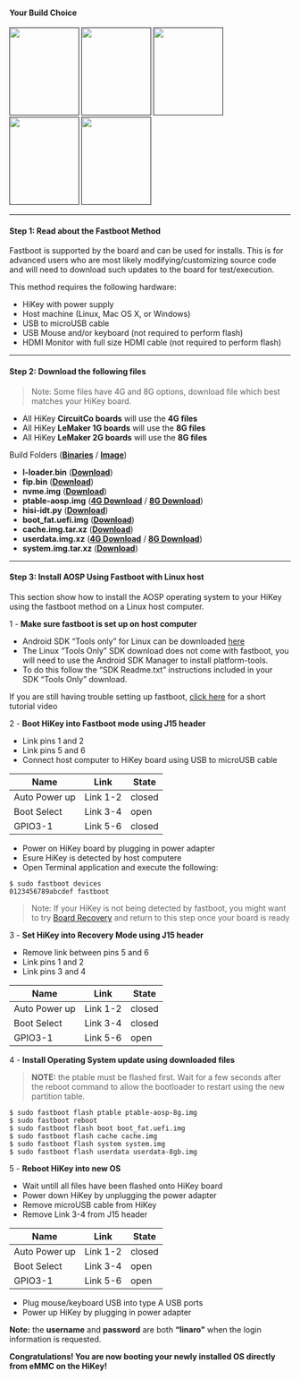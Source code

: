 #### Your Build Choice

[<img src="https://i.imgur.com/jl4GG0d.png" data-canonical-src="https://i.imgur.com/jl4GG0d.png" width="125" height="157" />]()
[<img src="https://i.imgur.com/yRQKDI6.png" data-canonical-src="https://i.imgur.com/yRQKDI6.png" width="125" height="157" />]()
[<img src="https://i.imgur.com/7wy1996.png" data-canonical-src="https://i.imgur.com/7wy1996.png" width="125" height="157" />]()
[<img src="https://i.imgur.com/yRQKDI6.png" data-canonical-src="https://i.imgur.com/yRQKDI6.png" width="125" height="157" />]()
[<img src="https://i.imgur.com/tXXN5bZ.png" data-canonical-src="https://i.imgur.com/tXXN5bZ.png" width="125" height="157" />]()

***

#### Step 1: Read about the Fastboot Method

Fastboot is supported by the board and can be used for installs.  This is for advanced users who are most likely modifying/customizing source code and will need to download such updates to the board for test/execution.

This method requires the following hardware:
- HiKey with power supply
- Host machine (Linux, Mac OS X, or Windows)
- USB to microUSB cable
- USB Mouse and/or keyboard (not required to perform flash)
- HDMI Monitor with full size HDMI cable (not required to perform flash)

***

#### Step 2: Download the following files

>Note: Some files have 4G and 8G options, download file which best matches your HiKey board.

- All HiKey **CircuitCo boards** will use the **4G files**
- All HiKey **LeMaker 1G boards** will use the **8G files**
- All HiKey **LeMaker 2G boards** will use the **8G files**

Build Folders (<a href="https://builds.96boards.org/releases/reference-platform/aosp/hikey/16.03/bootloader/" target="_blank">**Binaries**</a> / <a href="https://builds.96boards.org/releases/reference-platform/aosp/hikey/16.03/" target="_blank">**Image**</a>)

- **l-loader.bin** ([**Download**](https://builds.96boards.org/releases/reference-platform/aosp/hikey/16.03/bootloader/l-loader.bin))
- **fip.bin** ([**Download**](https://builds.96boards.org/releases/reference-platform/aosp/hikey/16.03/bootloader/fip.bin))
- **nvme.img** ([**Download**](https://builds.96boards.org/releases/reference-platform/aosp/hikey/16.03/bootloader/nvme.img))
- **ptable-aosp.img** ([**4G Download**](https://builds.96boards.org/releases/reference-platform/aosp/hikey/16.03/bootloader/ptable-aosp-4g.img) / [**8G Download**](https://builds.96boards.org/releases/reference-platform/aosp/hikey/16.03/bootloader/ptable-aosp-8g.img))
- **hisi-idt.py** ([**Download**](https://builds.96boards.org/releases/reference-platform/aosp/hikey/16.03/bootloader/hisi-idt.py))
- **boot_fat.uefi.img** ([**Download**](https://builds.96boards.org/releases/reference-platform/aosp/hikey/16.03/boot_fat.uefi.img.tar.xz))
- **cache.img.tar.xz** ([**Download**](https://builds.96boards.org/releases/reference-platform/aosp/hikey/16.03/cache.img.tar.xz))
- **userdata.img.xz** ([**4G Download**](https://builds.96boards.org/releases/reference-platform/aosp/hikey/16.03/userdata.img.tar.xz) / [**8G Download**](https://builds.96boards.org/releases/reference-platform/aosp/hikey/16.03/userdata-8gb.img.tar.xz))
- **system.img.tar.xz** (<a href="https://builds.96boards.org/releases/reference-platform/aosp/hikey/16.03/system.img.tar.xz" target="_blank">**Download**</a>)

***

#### Step 3: Install AOSP Using Fastboot with Linux host

This section show how to install the AOSP operating system to your HiKey using the fastboot method on a Linux host computer.

1 - **Make sure fastboot is set up on host computer**

- Android SDK “Tools only” for Linux can be downloaded <a href="https://developer.android.com/sdk" target="_blank">here</a>
- The Linux “Tools Only” SDK download does not come with fastboot, you will need to use the Android SDK Manager to install platform-tools.
- To do this follow the “SDK Readme.txt” instructions included in your SDK “Tools Only” download.

If you are still having trouble setting up fastboot, <a href="https://youtu.be/W_zlydVBftA" target="_blank">click here</a> for a short tutorial video

2 - **Boot HiKey into Fastboot mode using J15 header**

- Link pins 1 and 2
- Link pins 5 and 6
- Connect host computer to HiKey board using USB to microUSB cable

Name | Link | State
---- | ---- | -----
Auto Power up | Link 1-2 | closed
Boot Select | Link 3-4 | open
GPIO3-1 | Link 5-6 | closed

- Power on HiKey board by plugging in power adapter
- Esure HiKey is detected by host computere
- Open Terminal application and execute the following:

```shell
$ sudo fastboot devices
0123456789abcdef fastboot
```

>Note: If your HiKey is not being detected by fastboot, you might want to try [Board Recovery](https://github.com/96boards/documentation/wiki/HiKey-Board-Recovery) and return to this step once your board is ready

3 - **Set HiKey into Recovery Mode using J15 header**

- Remove link between pins 5 and 6
- Link pins 1 and 2
- Link pins 3 and 4

Name | Link | State
---- | ---- | -----
Auto Power up | Link 1-2 | closed
Boot Select | Link 3-4 | closed
GPIO3-1 | Link 5-6 | open

4 - **Install Operating System update using downloaded files**

>**NOTE:** the ptable must be flashed first. Wait for a few seconds after the reboot command to allow the bootloader to restart using the new partition table.

```shell
$ sudo fastboot flash ptable ptable-aosp-8g.img
$ sudo fastboot reboot
$ sudo fastboot flash boot boot_fat.uefi.img
$ sudo fastboot flash cache cache.img
$ sudo fastboot flash system system.img
$ sudo fastboot flash userdata userdata-8gb.img
```

5 - **Reboot HiKey into new OS**

- Wait untill all files have been flashed onto HiKey board
- Power down HiKey by unplugging the power adapter
- Remove microUSB cable from HiKey
- Remove Link 3-4 from J15 header

Name | Link | State
---- | ---- | -----
Auto Power up | Link 1-2 | closed
Boot Select | Link 3-4 | open
GPIO3-1 | Link 5-6 | open

- Plug mouse/keyboard USB into type A USB ports
- Power up HiKey by plugging in power adapter


**Note:** the **username** and **password** are both **“linaro”** when the login information is requested.

**Congratulations! You are now booting your newly installed OS directly
from eMMC on the HiKey!**
